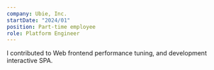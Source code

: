 ```yaml
---
company: Ubie, Inc.
startDate: "2024/01"
position: Part-time employee
role: Platform Engineer
---
```


I contributed to Web frontend performance tuning, and development interactive SPA.